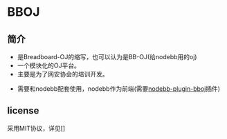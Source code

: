 # BBOJ

## 简介

- 是Breadboard-OJ的缩写，也可以认为是BB-OJ(给nodebb用的oj)
- 一个模块化的OJ平台。
- 主要是为了网安协会的培训开发。
<!--也许也能作为Tp0t的平台用？-->
- 需要和nodebb配套使用，nodebb作为前端(需要[nodebb-plugin-bboj](http://github.com/azurity/nodebb-plugin-bboj)插件)

## license

采用MIT协议，详见[]
